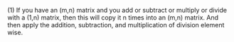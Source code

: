 (1) If you have an (m,n) matrix and you add or subtract or multiply or divide with a 
    (1,n) matrix, then this will copy it n times into an (m,n) matrix. And then apply the 
    addition, subtraction, and multiplication of division element wise.